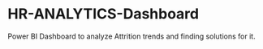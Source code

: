 # HR-ANALYTICS-Dashboard
Power BI Dashboard to analyze Attrition trends and finding solutions for it.
